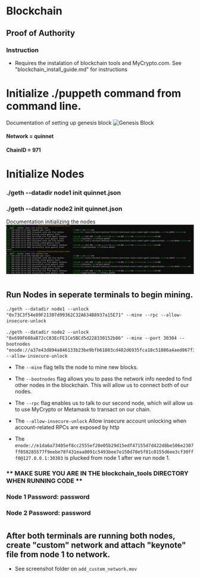 # Blockchain

## Proof of Authority

### Instruction
* Requires the instalation of blockchain tools and MyCrypto.com. See "blockchain_install_guide.md" for instructions


# Initialize ./puppeth command from command line. 
Documentation of setting up genesis block ![Genesis Block](Screenshot/genesis_block_confirmed.png)
#### Network = quinnet
#### ChainID = 971

# Initialize Nodes

### ./geth --datadir node1 init quinnet.json
### ./geth --datadir node2 init quinnet.json
Documentation initializing the nodes ![Initialize Nodes](Screenshot/initialise_nodes.png)
#
#
## Run Nodes in seperate terminals to begin mining. 
```
./geth --datadir node1 --unlock  "0x73C3f54e89F21307d99362C32A634B8937a15E71" --mine --rpc --allow-insecure-unlock
```
```
./geth --datadir node2 --unlock "0x699F608aB72cC03EcFE1Ce5BCd5d228330152b86" --mine --port 30304 --bootnodes "enode://a37e43d894a846133b23be9bfb61883cd482d6935fca18c51886a4aed867f3a25b7fab33b4b98983ed0bccc70293aafc64a0909ea49c912ddd78be785f26f6f6@127.0.0.1:30303"  --allow-insecure-unlock
```

* The ```--mine``` flag tells the node to mine new blocks.

* The ```--bootnodes``` flag allows you to pass the network info needed to find other nodes in the blockchain. This will allow us to connect both of our nodes.

* The ```--rpc``` flag enables us to talk to our second node, which will allow us to use MyCrypto or Metamask to transact on our chain.

* The ```--allow-insecure-unlock``` Allow insecure account unlocking when account-related RPCs are exposed by http

* The ```enode://e1da6a73405ef8cc2555ef20e05b29d15edf47155d7d422d8be506e2307ff058285577f9eebe78f431eaa8091c5493bee7e150d78e5f81c0155d6ee3cf30fff0@127.0.0.1:30303``` is plucked from node 1 after we run node 1. 

### ** MAKE SURE YOU ARE IN THE blockchain_tools DIRECTORY WHEN RUNNING CODE **
### Node 1 Password: password
### Node 2 Password: password
#
#
## After both terminals are running both nodes, create "custom" network and attach "keynote" file from node 1 to network. 
 * See screenshot folder on ```add_custom_network.mov```


